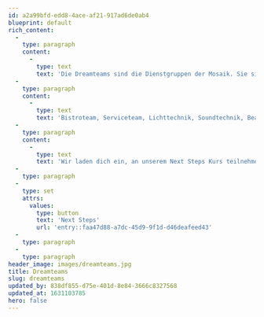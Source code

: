 ```yaml
---
id: a2a99bfd-edd8-4ace-af21-917ad6de0ab4
blueprint: default
rich_content:
  -
    type: paragraph
    content:
      -
        type: text
        text: 'Die Dreamteams sind die Dienstgruppen der Mosaik. Sie sind dafür verantwortlich, dass die unterschiedlichen Bereiche und Projekte der Gemeinde funktionieren. Dir geben sie die Möglichkeit, dich mit deinen Gaben und Talenten einzubringen und zu entfalten.'
  -
    type: paragraph
    content:
      -
        type: text
        text: 'Bistroteam, Serviceteam, Lichttechnik, Soundtechnik, Beamerteam, Worshipteam, Mediateam, Connectteam, Heimwerkerteam, Serve-the-City Team, Kidsteam, u.v.m.'
  -
    type: paragraph
    content:
      -
        type: text
        text: 'Wir laden dich ein, an unserem Next Steps Kurs teilnehmen, in dem du unsere Kirche besser kennen lernst und ein Dreamteam finden kannst, in dem du dein Potential entfalten kannst!'
  -
    type: paragraph
  -
    type: set
    attrs:
      values:
        type: button
        text: 'Next Steps'
        url: 'entry::faa47d88-a7dc-45d9-9f1d-d46deafeed43'
  -
    type: paragraph
  -
    type: paragraph
header_image: images/dreamteams.jpg
title: Dreamteams
slug: dreamteams
updated_by: 838df855-d75e-401d-8e84-3666c8327568
updated_at: 1631103785
hero: false
---
```


